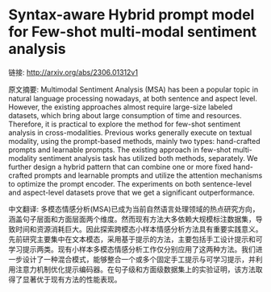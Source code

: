 # Syntax-aware Hybrid prompt model for Few-shot multi-modal sentiment analysis

链接: http://arxiv.org/abs/2306.01312v1

原文摘要:
Multimodal Sentiment Analysis (MSA) has been a popular topic in natural
language processing nowadays, at both sentence and aspect level. However, the
existing approaches almost require large-size labeled datasets, which bring
about large consumption of time and resources. Therefore, it is practical to
explore the method for few-shot sentiment analysis in cross-modalities.
Previous works generally execute on textual modality, using the prompt-based
methods, mainly two types: hand-crafted prompts and learnable prompts. The
existing approach in few-shot multi-modality sentiment analysis task has
utilized both methods, separately. We further design a hybrid pattern that can
combine one or more fixed hand-crafted prompts and learnable prompts and
utilize the attention mechanisms to optimize the prompt encoder. The
experiments on both sentence-level and aspect-level datasets prove that we get
a significant outperformance.

中文翻译:
多模态情感分析(MSA)已成为当前自然语言处理领域的热点研究方向，涵盖句子层面和方面层面两个维度。然而现有方法大多依赖大规模标注数据集，导致时间和资源消耗巨大。因此探索跨模态小样本情感分析方法具有重要实践意义。先前研究主要集中在文本模态，采用基于提示的方法，主要包括手工设计提示和可学习提示两类。现有小样本多模态情感分析工作仅分别应用了这两种方法。我们进一步设计了一种混合模式，能够整合一个或多个固定手工提示与可学习提示，并利用注意力机制优化提示编码器。在句子级和方面级数据集上的实验证明，该方法取得了显著优于现有方法的性能表现。

